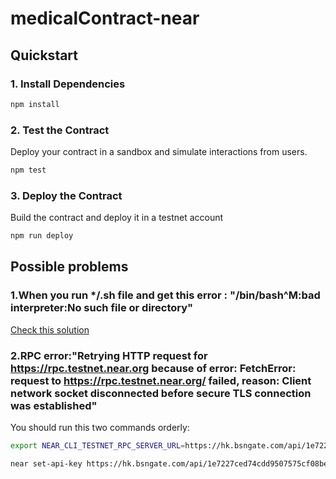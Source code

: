 # medicalContract-near
## Quickstart
### 1. Install Dependencies
```bash
npm install
```

### 2. Test the Contract
Deploy your contract in a sandbox and simulate interactions from users.

```bash
npm test
```
### 3. Deploy the Contract
Build the contract and deploy it in a testnet account
```bash
npm run deploy
```

## Possible problems
### 1.When you run */.sh file and get this error : "/bin/bash^M:bad interpreter:No such file or directory"
[Check this solution](https://blog.csdn.net/weixin_42891455/article/details/118707204)
### 2.RPC error:"Retrying HTTP request for https://rpc.testnet.near.org because of error: FetchError: request to https://rpc.testnet.near.org/ failed, reason: Client network socket disconnected before secure TLS connection was established"
You should run this two commands orderly:
```bash
export NEAR_CLI_TESTNET_RPC_SERVER_URL=https://hk.bsngate.com/api/1e7227ced74cdd9507575cf08bef7d1ff715db9c8d9befd945b766a86c2ea1fd/Near-Testnet/rpc
```
```bash
near set-api-key https://hk.bsngate.com/api/1e7227ced74cdd9507575cf08bef7d1ff715db9c8d9befd945b766a86c2ea1fd/Near-Testnet/rpc 29e93a93a9868bb25fadf2f5cf19848ca87b31797f963b314b462cbb79dc32ea
```